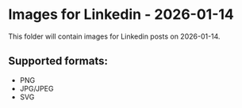 # Images for Linkedin - 2026-01-14

This folder will contain images for Linkedin posts on 2026-01-14.

## Supported formats:
- PNG
- JPG/JPEG
- SVG
